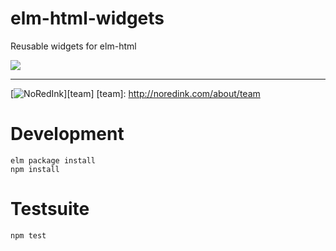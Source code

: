 # elm-html-widgets

Reusable widgets for elm-html

[![](https://travis-ci.org/NoRedInk/elm-html-widgets.svg?branch=master)](https://travis-ci.org/NoRedInk/elm-html-widgets)

---
[![NoRedInk](https://cloud.githubusercontent.com/assets/1094080/9069346/99522418-3a9d-11e5-8175-1c2bfd7a2ffe.png)][team]
[team]: http://noredink.com/about/team

# Development

```
elm package install
npm install
```

# Testsuite

```
npm test
```
